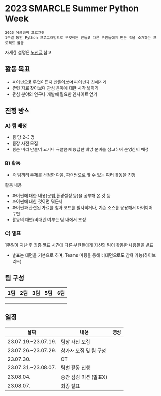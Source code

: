 # 2023 SMARCLE Summer Python Week
```
2023 여름방학 프로그램
1주일 동안 Python 프로그래밍으로 무엇이든 만들고 다른 부원들에게 만든 것을 소개하는 프로젝트 활동
```

자세한 설명은 [노션글](https://www.notion.so/smarcle/2022-Python-Week-796722b2b14f42538e6aaa5675efea04) 참고


## 활동 목표
* 파이썬으로 무엇이든지 만들어보며 파이썬과 친해지기
* 관련 자료 찾아보며 관심 분야에 대한 시각 넓히기
* 관심 분야의 연구나 개발에 필요한 인사이트 얻기

## 진행 방식

### A) 팀 배정

- 팀 당 2-3 명
- 팀장 사전 모집
- 팀은 미리 만들어 오거나 구글폼에 응답한 희망 분야를 참고하여 운영진이 배정

### B) 활동

- 각 팀끼리 주제를 선정한 다음, 파이썬으로 할 수 있는 여러 활동을 진행

활동 내용 

- 파이썬에 대한 내용(문법,환경설정 등)을 공부해 온 것 등
- 파이썬에 대한 것이면 뭐든지
- 파이썬과 관련된 자료를 찾아 코드를 필사하거나, 기존 소스를 응용해서 아이디어 구현
- 활동의 대면/비대면 여부는 팀 내에서 조정

### C) 발표

1주일이 지난 후 최종 발표 시간에 다른 부원들에게 자신의 팀이 활동한 내용들을 발표

* 발표는 대면을 기본으로 하며, Teams 미팅을 통해 비대면으로도 참여 가능(하이브리드)

## 팀 구성
| 1팀 | 2팀 | 3팀  | 5팀 | 6팀 |
|:---:|:---:|:---:|:---:|:---:|
||||||
||||||
||    ||     |    |


## 일정

|날짜|내용|영상|
|------|---|---|
|23.07.19.~23.07.19.|팀장 사전 모집||
|23.07.26.~23.07.29.|참가자 모집 및 팀 구성||
|23.07.30.|OT||
|23.07.31.~23.08.07.|팀별 활동 진행||
|23.08.04.|중간 점검 미션 (발표X)||
|23.08.07.|최종 발표||

